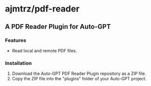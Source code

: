 # ajmtrz/pdf-reader

## A PDF Reader Plugin for Auto-GPT

### Features

- Read local and remote PDF files.

### Installation

1. Download the Auto-GPT PDF Reader Plugin repository as a ZIP file.
2. Copy the ZIP file into the "plugins" folder of your Auto-GPT project.
